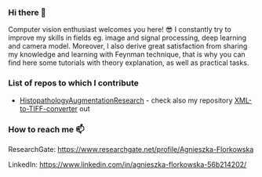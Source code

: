 ### Hi there 👋

Computer vision enthusiast welcomes you here! 😎 I constantly try to improve my skills in fields eg. image and signal processing, deep learning and camera model.
Moreover, I also derive great satisfaction from sharing my knowledge and learning with Feynman technique, that is why you can find here some tutorials with theory explanation, as well as practical tasks. 

### List of repos to which I contribute
- [HistopathologyAugmentationResearch](https://github.com/Jarartur/HistopathologyAugmentationResearch) - check also my repository [XML-to-TIFF-converter](https://github.com/aflorkowska/XML-to-TIFF-converter) out

### How to reach me 📫
ResearchGate: https://www.researchgate.net/profile/Agnieszka-Florkowska

LinkedIn: https://www.linkedin.com/in/agnieszka-florkowska-56b214202/
